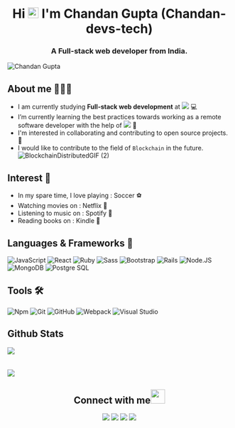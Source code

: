 <h1 align="center">Hi <img src="https://github.com/TheDudeThatCode/TheDudeThatCode/blob/master/Assets/Earth.gif" width="24px"> I'm Chandan Gupta&nbsp;(Chandan-devs-tech)</h1>
<!-- <h1 align="center">Hello🌏 I'm Chandan Gupta (Chandan-devs-tech)</h1> -->
<h3 align="center">A Full-stack web developer from India.</h3>
<p align="left"> <img src="https://komarev.com/ghpvc/?username=Chandan-devs-tech&label=Views&color=blue&style=plastic" alt="Chandan Gupta" /></p>

## **About me** 🧔🏻‍♂️

- I am currently studying **Full-stack web development** at ![](https://img.shields.io/badge/-Microverse-blueviolet) :computer:
- I’m currently learning the best practices towards working as a remote software developer with the help of ![](https://img.shields.io/badge/-Microverse-blueviolet) :book:
- I'm interested in collaborating and contributing to open source projects. 👯
- I would like to contribute to the field of `Blockchain` in the future.
![BlockchainDistributedGIF (2)](https://user-images.githubusercontent.com/65088027/209713980-1cb52bd9-2367-48f2-a90f-c656001f61cb.gif)

## **Interest** 👏

- In my spare time, I love playing : Soccer ⚽ 
- Watching movies on : Netflix 🎥 
- Listening to music on : Spotify 🎵
- Reading books on : Kindle 📔 

## **Languages & Frameworks** 📶 

![JavaScript](https://icongr.am/devicon/javascript-original.svg?size=50&color=currentColor)
![React](https://icongr.am/devicon/react-original.svg?size=50&color=currentColor)
![Ruby](https://icongr.am/devicon/ruby-original-wordmark.svg?size=50&color=d26a6a)
![Sass](https://icongr.am/devicon/sass-original.svg?size=50&color=currentColor)
![Bootstrap](https://icongr.am/devicon/bootstrap-plain-wordmark.svg?size=50&color=e86d6d)
![Rails](https://icongr.am/devicon/rails-original-wordmark.svg?size=50&color=e98b8b)
![Node.JS](https://icongr.am/devicon/nodejs-original-wordmark.svg?size=50&color=e98b8b)
![MongoDB](https://icongr.am/devicon/mongodb-original-wordmark.svg?size=50&color=e98b8b)
![Postgre SQL](https://icongr.am/devicon/postgresql-original-wordmark.svg?size=50&color=e98b8b)

## **Tools** 🛠 

![Npm](https://icongr.am/devicon/npm-original-wordmark.svg?size=50&color=currentColor)
![Git](https://icongr.am/devicon/git-original.svg?size=50&color=currentColor)
![GitHub](https://icongr.am/devicon/github-original.svg?size=50&color=e86d6d)
![Webpack](https://icongr.am/devicon/webpack-plain-wordmark.svg?size=50&color=e98b8b)
![Visual Studio](https://icongr.am/devicon/visualstudio-plain.svg?size=50&color=e98b8b)

## **Github Stats**

<!-- ![Amel's GitHub stats](https://github-readme-stats.vercel.app/api?username=Chandan-devs-tech&theme=midnight-purple&show_icons=true) -->
<a align="center" href="https://github.com/Chandan-devs-tech/github-readme-stats">
  <img align="center" src="https://github-readme-stats.vercel.app/api?username=Chandan-devs-tech&show_icons=true&theme=algolia" /><br><br><br>
</a>
<a align="center" href="https://github.com/Chandan-devs-tech/github-top-languages">
  <img align="center" src="https://github-readme-stats.vercel.app/api/top-langs/?username=Chandan-devs-tech&theme=algolia" />
</a>

<h2 align="center"><b>Connect with me</b><img src="https://github.com/TheDudeThatCode/TheDudeThatCode/blob/master/Assets/Handshake.gif" height="32px"></h2>

<p align="center">
  <a target="_blank"
    href="https://www.linkedin.com/in/chandangupta-devs/"><img
    src="https://img.shields.io/badge/-LinkedIn-0077b5?style=for-the-badge&logo=LinkedIn&logoColor=white"></img></a>
  <a target="_blank"
    href="mailto:chandanguptabsb@gmail.com"><img
    src="https://img.shields.io/badge/-Gmail-D14836?style=for-the-badge&logo=Gmail&logoColor=white"></img></a>
  <a target="_blank"
    href="https://wa.me/+919794202511"><img
    src="https://img.shields.io/badge/WhatsApp-25D366?style=for-the-badge&logo=whatsapp&logoColor=white"></img></a>
  <a target="_blank"
    href="https://twitter.com/ChandanGuptaDev"><img
    src="https://img.shields.io/badge/-Twitter-1DA1F2?style=for-the-badge&logo=Twitter&logoColor=white"></img></a>
</p>


